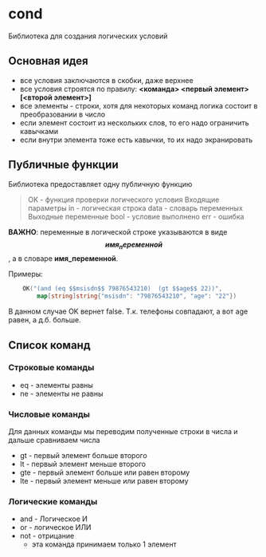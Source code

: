 # cond

Библиотека для создания логических условий

## Основная идея

- все условия заключаются в скобки, даже верхнее
- все условия строятся по правилу: **<команда> <первый элемент> [<второй элемент>]**
- все элементы - строки, хотя для некоторых команд логика состоит в преобразовании в число
- если элемент состоит из нескольких слов, то его надо ограничить кавычками
- если внутри элемента тоже есть кавычки, то их надо экранировать 



## Публичные функции

Библиотека предоставляет одну публичную функцию

>OK - функция проверки логического условия
>    Входящие параметры
>        in -  логическая строка
>        data - словарь переменных
>    Выходные переменные
>        bool - условие выполнено
>        err - ошибка

**ВАЖНО**: переменные в логической строке указываются в виде **$$имя_переменной$$**, а в словаре **имя_переменной**.
                  
Примеры:
```go
    OK("(and (eq $$msisdn$$ 79876543210)  (gt $$age$$ 22))", 
		map[string]string{"msisdn": "79876543210", "age": "22"})
```

В данном случае OK вернет false. Т.к. телефоны совпадают, а вот age равен, а д.б. больше.

## Список команд 

### Строковые команды
- eq - элементы равны
- ne - элементы не равны

### Числовые команды 

Для данных команды мы переводим полученные строки в числа и дальше сравниваем числа

- gt - первый элемент больше второго
- lt - первый элемент меньше второго
- gte - первый элемент больше или равен второму
- lte - первый элемент меньше или равен второму

### Логические команды

- and - Логическое И
- or - логическое ИЛИ
- not - отрицание
  - эта команда принимаем только 1 элемент 
